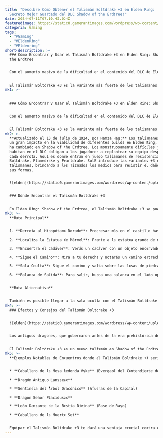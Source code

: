 ```yaml
---
title: "Descubre Cómo Obtener el Talismán Boltdrake +3 en Elden Ring: ¡El
  Secreto Mejor Guardado del DLC Shadow of the Erdtree!"
date: 2024-07-11T07:10:45.034Z
featuredimage: https://static0.gamerantimages.com/wordpress/wp-content/uploads/2024/06/boltdrake-talisman-3-location-effects-in-elden-ring-shadow-of-the-erdtree-feature-image.jpg?q=49&fit=crop&w=1100&h=618&dpr=2
categoria: Gaming
tags:
  - "#Gaming"
  - "#EldenRing"
  - "#Eldenring"
short-description: >-
  ### Cómo Encontrar y Usar el Talismán Boltdrake +3 en Elden Ring: Shadow of
  the Erdtree


  Con el aumento masivo de la dificultad en el contenido del DLC de Elden Ring: Shadow of the Erdtree, optimizar tu build y gestionar las resistencias para contrarrestar a cada jefe es más importante que nunca.


  El Talismán Boltdrake +3 es la variante más fuerte de los talismanes Boltdrake, proporcionando un gran aumento a la resistencia
mk1: >-
  

  ### Cómo Encontrar y Usar el Talismán Boltdrake +3 en Elden Ring: Shadow of the Erdtree


  Con el aumento masivo de la dificultad en el contenido del DLC de Elden Ring: Shadow of the Erdtree, optimizar tu build y gestionar las resistencias para contrarrestar a cada jefe es más importante que nunca.


  El Talismán Boltdrake +3 es la variante más fuerte de los talismanes Boltdrake, proporcionando un gran aumento a la resistencia contra el rayo. Esto es especialmente útil contra jefes que infligen principalmente daño de rayo, como el Caballero de la Muerte en las Catacumbas de la Grieta de Niebla y uno de los Dracos del Pico Dentado.
mk2: >-
  **Actualizado el 10 de julio de 2024, por Hamza Haq:** Los talismanes tienen
  un gran impacto en la viabilidad de diferentes builds en Elden Ring, y esto no
  ha cambiado en Shadow of the Erdtree. Los monstruosamente difíciles jefes que
  habitan en el DLC obligan a los jugadores a replantear su equipo después de
  cada derrota. Aquí es donde entran en juego talismanes de resistencia como el
  Boltdrake, Flamedrake y Pearldrake. SotE introduce las variantes +3 de estos
  talismanes, brindando a los Tiznados los medios para resistir el daño en todas
  sus formas.


  ![elden](https://static0.gamerantimages.com/wordpress/wp-content/uploads/2024/06/path-leading-to-boltdrake-talisman-3-in-elden-ring-shadow-of-the-erdtree.jpg?q=49&fit=crop&w=1500&dpr=2 "eden")


  ### Dónde Encontrar el Talismán Boltdrake +3


  En Elden Ring: Shadow of the Erdtree, el Talismán Boltdrake +3 se puede encontrar en una habitación oculta en el área del Almacén de Especímenes en el Castillo Sombrío, a la derecha del Almacén, Piso de Fuego, Lugar de Gracia, oculto detrás de unas estanterías.
mk3: >-
  **Ruta Principal**


  1. **Derrota al Hipopótamo Dorado**: Progresar más en el castillo hasta llegar al Almacén, Lugar de Gracia del Primer Piso.

  2. **Localiza la Estatua de Mármol**: Frente a la estatua grande de mármol, gira a la derecha.

  3. **Encuentra el Cadáver**: Verás un cadáver con un objeto encorvado cerca. Recoge el objeto (Hígado Encurtido a Prueba de Fuego).

  4. **Sigue el Camino**: Mira a tu derecha y notarás un camino estrecho entre las losas de piedra iluminadas por velas.

  5. **Sala Oculta**: Sigue el camino y salta sobre las losas de piedra hasta llegar a una sala oculta. El Talismán Boltdrake +3 está en un cadáver a la derecha, detrás del gran ataúd en el centro de la sala.

  6. **Palanca de Salida**: Para salir, busca una palanca en el lado opuesto de la sala, a la izquierda de la entrada. La estantería junto a la palanca se abrirá, creando un camino de regreso al Lugar de Gracia y al área principal del Almacén.


  **Ruta Alternativa**


  También es posible llegar a la sala oculta con el Talismán Boltdrake +3 desde arriba, comenzando desde el Lugar de Gracia de la Sección Trasera del Almacén, girando hacia la sala anterior y saltando desde el balcón. Esto deposita a los jugadores directamente en el centro de la sala con el Talismán, aunque necesitarán activar la palanca para salir.
mk4: >-
  ### Efectos y Consejos del Talismán Boltdrake +3


  ![elden](https://static0.gamerantimages.com/wordpress/wp-content/uploads/2024/06/boltdrake-talisman-3-in-elden-ring-shadow-of-the-erdtree.jpg?q=49&fit=crop&w=1500&dpr=2 "elnden")


  Los antiguos dragones, que gobernaron antes de la era prehistórica del Erdtree, protegían a su señor como un muro de roca viva. Así, la forma del dragón se ha convertido en símbolo de todo tipo de protecciones.


  El Talismán Boltdrake +3 es un nuevo talismán en Shadow of the Erdtree que aumenta la negación de daño de rayo en un 22%. Su peso es de 0.9. Este talismán es una versión mejorada de los talismanes Boltdrake +1 y +2 encontrados en el juego base y proporciona la mayor negación de daño de rayo posible entre todos los talismanes actualmente en Elden Ring. A diferencia de talismanes universalmente útiles como el Icono de Radagon, el Talismán de la Tortuga Verde o el Escarabajo de Plata, este está destinado a ser usado para encuentros muy específicos. Los jefes que dependen de infligir grandes cantidades de daño de rayo pueden ser contrarrestados si el jugador tiene equipado este talismán.
mk5: >-
  **Ejemplos Notables de Encuentros donde el Talismán Boltdrake +3 sería útil:**


  * **Caballero de la Mesa Redonda Vyke** (Evergaol del Contendiente del Señor)

  * **Dragón Antiguo Lansseax**

  * **Sentinela del Árbol Dracónico** (Afueras de la Capital)

  * **Dragón Señor Placidusax**

  * **León Danzante de la Bestia Divina** (Fase de Rayo)

  * **Caballero de la Muerte Set**


  Equipar el Talismán Boltdrake +3 te dará una ventaja crucial contra estos jefes difíciles, permitiéndote resistir sus devastadores ataques de rayo y sobrevivir en la dura tierra de Elden Ring: Shadow of the Erdtree.
---
```

